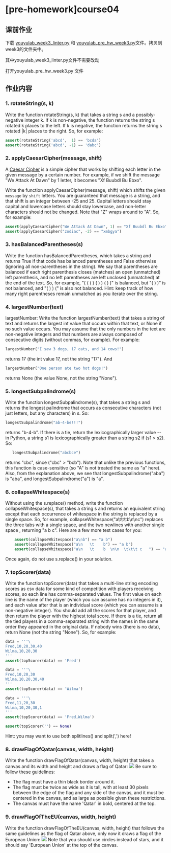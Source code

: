 # \[pre-homework\]course04

## 课前作业

下载 [youyulab\_week3\_linter.py](http://ossp.pengjunjie.com/youyulab_week3_linter.py) 和 [youyulab\_pre\_hw\_week3.py](http://ossp.pengjunjie.com/youyulab_pre_hw_week3.py)文件。拷贝到week3的文件夹中。

其中youyulab\_week3\_linter.py文件不需要改动

打开youyulab\_pre\_hw\_week3.py 文件

## 作业内容

### 1. **rotateString\(s, k\)**

Write the function rotateString\(s, k\) that takes a string s and a possibly-negative integer k. If k is non-negative, the function returns the string s rotated k places to the left. If k is negative, the function returns the string s rotated \|k\| places to the right. So, for example:

```python
assert(rotateString('abcd',  1) == 'bcda')
assert(rotateString('abcd', -1) == 'dabc')
```

### 2. **applyCaesarCipher\(message, shift\)**

A [Caesar Cipher](https://en.wikipedia.org/wiki/Caesar_cipher) is a simple cipher that works by shifting each letter in the given message by a certain number. For example, if we shift the message "We Attack At Dawn" by 1 letter, it becomes "Xf Buubdl Bu Ebxo".

Write the function applyCaesarCipher\(message, shift\) which shifts the given `message` by `shift` letters. You are guaranteed that message is a string, and that shift is an integer between -25 and 25. Capital letters should stay capital and lowercase letters should stay lowercase, and non-letter characters should not be changed. Note that "Z" wraps around to "A". So, for example:

```python
assert(applyCaesarCipher("We Attack At Dawn", 1) == "Xf Buubdl Bu Ebxo")
assert(applyCaesarCipher("zodiac", -2) == "xmbgya")
```

### 3. **hasBalancedParentheses\(s\)**

Write the function hasBalancedParentheses, which takes a string and returns True if that code has balanced parentheses and False otherwise \(ignoring all non-parentheses in the string\). We say that parentheses are balanced if each right parenthesis closes \(matches\) an open \(unmatched\) left parenthesis, and no left parentheses are left unclosed \(unmatched\) at the end of the text. So, for example, "\( \( \( \) \( \) \) \( \) \)" is balanced, but "\( \) \)" is not balanced, and "\( \) \) \(" is also not balanced. Hint: keep track of how many right parentheses remain unmatched as you iterate over the string.

### 4. **largestNumber\(text\)**

largestNumber: Write the function largestNumber\(text\) that takes a string of text and returns the largest int value that occurs within that text, or None if no such value occurs. You may assume that the only numbers in the text are non-negative integers and that numbers are always composed of consecutive digits \(without commas, for example\). For example:

```python
largestNumber("I saw 3 dogs, 17 cats, and 14 cows!")
```

returns 17 \(the int value 17, not the string "17"\). And

```python
largestNumber("One person ate two hot dogs!")
```

returns None \(the value None, not the string "None"\).

### 5. **longestSubpalindrome\(s\)**

Write the function longestSubpalindrome\(s\), that takes a string s and returns the longest palindrome that occurs as consecutive characters \(not just letters, but any characters\) in s. So:

```python
longestSubpalindrome("ab-4-be!!!")
```

returns "b-4-b". If there is a tie, return the lexicographically larger value -- in Python, a string s1 is lexicographically greater than a string s2 if \(s1 &gt; s2\). So:

```python
   longestSubpalindrome("abcbce")
```

returns "cbc", since \("cbc" &gt; "bcb"\). Note that unlike the previous functions, this function is case-sensitive \(so "A" is not treated the same as "a" here\). Also, from the explanation above, we see that longestSubpalindrome\("aba"\) is "aba", and longestSubpalindrome\("a"\) is "a".

### 6. **collapseWhitespace\(s\)**

Without using the s.replace\(\) method, write the function collapseWhitespace\(s\), that takes a string s and returns an equivalent string except that each occurrence of whitespace in the string is replaced by a single space. So, for example, collapseWhitespace\("a\t\t\tb\n\nc"\) replaces the three tabs with a single space, and the two newlines with another single space , returning "a b c". Here are a few more test cases for you:

```python
    assert(collapseWhitespace("a\nb") == "a b")
    assert(collapseWhitespace("a\n   \t    b") == "a b")
    assert(collapseWhitespace("a\n   \t    b  \n\n  \t\t\t c   ") == "a b c ")
```

Once again, do not use s.replace\(\) in your solution.

### 7. **topScorer\(data\)**

Write the function topScorer\(data\) that takes a multi-line string encoding scores as csv data for some kind of competition with players receiving scores, so each line has comma-separated values. The first value on each line is the name of the player \(which you can assume has no integers in it\), and each value after that is an individual score \(which you can assume is a non-negative integer\). You should add all the scores for that player, and then return the player with the highest total score. If there is a tie, return all the tied players in a comma-separated string with the names in the same order they appeared in the original data. If nobody wins \(there is no data\), return None \(not the string "None"\). So, for example:

```python
data = '''\
Fred,10,20,30,40
Wilma,10,20,30
'''
assert(topScorer(data) == 'Fred')

data = '''\
Fred,10,20,30
Wilma,10,20,30,40
'''
assert(topScorer(data) == 'Wilma')

data = '''\
Fred,11,20,30
Wilma,10,20,30,1
'''
assert(topScorer(data) == 'Fred,Wilma')

assert(topScorer('') == None)
```

Hint: you may want to use both splitlines\(\) and split\(','\) here!

### 8. **drawFlagOfQatar\(canvas, width, height\)**

Write the function drawFlagOfQatar\(canvas, width, height\) that takes a canvas and its width and height and draws a flag of Qatar: ![](http://ossp.pengjunjie.com/mweb/flagOfQatar.png) Be sure to follow these guidelines:

* The flag must have a thin black border around it.
* The flag must be twice as wide as it is tall, with at least 30 pixels between the edge of the flag and any side of the canvas, and it must be centered in the canvas, and as large as possible given these restrictions.
* The canvas must have the name 'Qatar' in bold, centered at the top.

### 9. **drawFlagOfTheEU\(canvas, width, height\)**

Write the function drawFlagOfTheEU\(canvas, width, height\) that follows the same guidelines as the flag of Qatar above, only now it draws a flag of the European Union: ![](http://ossp.pengjunjie.com/mweb/flagOfTheEU.png) Note that you should use circles instead of stars, and it should say 'European Union' at the top of the canvas.

